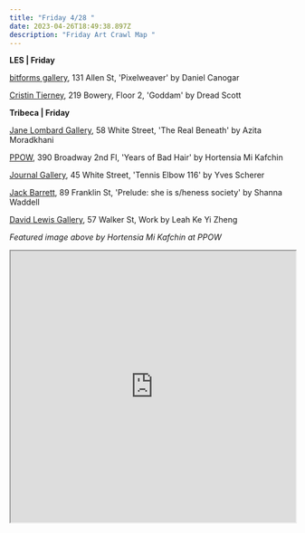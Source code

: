 ```yaml
---
title: "Friday 4/28 "
date: 2023-04-26T18:49:38.897Z
description: "Friday Art Crawl Map "
---
```

**L﻿ES | Friday**

[bitforms gallery](https://bitforms.art/exhibition/pixelweaver-daniel-canogar/), 131 Allen St, 'Pixelweaver' by Daniel Canogar

[Cristin Tierney](https://www.cristintierney.com/exhibitions/87-dread-scott-goddam/cover/), 219 Bowery, Floor 2, 'Goddam' by Dread Scott

**T﻿ribeca | Friday**

[Jane Lombard Gallery](https://www.janelombardgallery.com/azita-moradkhani-the-real-beneath), 58 White Street, 'The Real Beneath' by Azita Moradkhani

[PPOW](https://www.ppowgallery.com/exhibitions), 390 Broadway 2nd Fl, 'Years of Bad Hair' by Hortensia Mi Kafchin

[Journal Gallery](https://www.thejournalinc.com/gallery/events/tennis-elbow-116-yves-scherer), 45 White Street, 'Tennis Elbow 116' by Yves Scherer

[Jack Barrett](https://www.jackbarrettgallery.com/exhibitions), 89 Franklin St, 'Prelude: she is s/heness society' by Shanna Waddell

[David Lewis Gallery](https://www.davidlewisgallery.com/exhibitions/leah-ke-yi-zheng-2), 57 Walker St, Work by Leah Ke Yi Zheng

*F﻿eatured image above by Hortensia Mi Kafchin at PPOW*

<iframe src="https://www.google.com/maps/d/u/3/embed?mid=1qZ-i8me5IoGPb6JwnhR7ws34t4h7mXU&ehbc=2E312F" width="100%" height="480"></iframe>